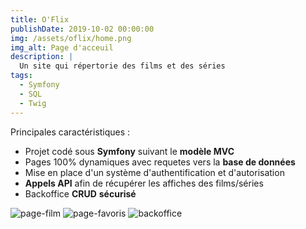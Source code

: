 ```yaml
---
title: O'Flix
publishDate: 2019-10-02 00:00:00
img: /assets/oflix/home.png
img_alt: Page d'acceuil
description: |
  Un site qui répertorie des films et des séries
tags:
  - Symfony
  - SQL
  - Twig
---
```


Principales caractéristiques :  
- Projet codé sous **Symfony** suivant le **modèle MVC**
- Pages 100% dynamiques avec requetes vers la **base de données**
- Mise en place d'un système d'authentification et d'autorisation
- **Appels API** afin de récupérer les affiches des films/séries
- Backoffice **CRUD** **sécurisé**


![page-film](/assets/oflix/film.png)
![page-favoris](/assets/oflix/favoris.png)
![backoffice](/assets/oflix/edit.png)
